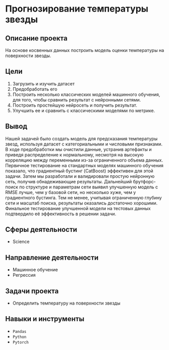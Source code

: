 # Прогнозирование температуры звезды

## Описание проекта
На основе косвенных данных построить модель оценки температуры на поверхности звезды.

## Цели
1) Загрузить и изучить датасет
2) Предобработать его
3) Построить несколько классических моделей машинного обучения, для того, чтобы сравнить результат с нейронными сетями.
4) Построить простейшую нейросеть и получить результат.
5) Улучшить ее и сравнить с классическими моделями по метрике.

## Вывод
Нашей задачей было создать модель для предсказания температуры звезд, используя датасет с категориальными и числовыми признаками. В ходе предобработки мы очистили данные, устранив артефакты и приведя распределение к нормальному, несмотря на высокую корреляцию между переменными из-за ограниченного объема данных. Первичное тестирование на стандартных моделях машинного обучения показало, что градиентный бустинг (CatBoost) эффективен для этой задачи. Затем мы разработали и валидировали простую нейронную сеть, получив обнадеживающие результаты. Дальнейший брутфорс-поиск по структуре и параметрам сети выявил улучшенную модель с RMSE лучше, чем у базовой сети, но несколько хуже, чем у градиентного бустинга. Тем не менее, учитывая ограниченную глубину сети и масштаб поиска, результаты оказались достаточно хорошими. Финальное тестирование улучшенной модели на тестовых данных подтвердило её эффективность в решении задачи.

## Сферы деятельности
- Science

## Направление деятельности
- Машинное обучение
- Регрессия

## Задачи проекта
- Определить температуру на поверхности звезды

## Навыки и инструменты
- `Pandas`
- `Python`
- `Pytorch`


